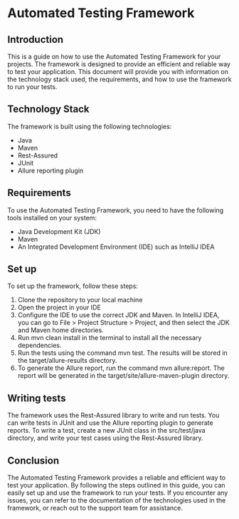 # Automated Testing Framework
## Introduction
This is a guide on how to use the Automated Testing Framework for your projects. The framework is designed to provide an efficient and reliable way to test your application. This document will provide you with information on the technology stack used, the requirements, and how to use the framework to run your tests.

## Technology Stack
The framework is built using the following technologies:

* Java
* Maven
* Rest-Assured
* JUnit
* Allure reporting plugin
## Requirements
To use the Automated Testing Framework, you need to have the following tools installed on your system:

* Java Development Kit (JDK)
* Maven
* An Integrated Development Environment (IDE) such as IntelliJ IDEA

## Set up
To set up the framework, follow these steps:

1. Clone the repository to your local machine
1. Open the project in your IDE
1. Configure the IDE to use the correct JDK and Maven. In IntelliJ IDEA, you can go to File > Project Structure > Project, and then select the JDK and Maven home directories.
1. Run mvn clean install in the terminal to install all the necessary dependencies.
1. Run the tests using the command mvn test. The results will be stored in the target/allure-results directory.
1. To generate the Allure report, run the command mvn allure:report. The report will be generated in the target/site/allure-maven-plugin directory.

## Writing tests
The framework uses the Rest-Assured library to write and run tests. You can write tests in JUnit and use the Allure reporting plugin to generate reports. To write a test, create a new JUnit class in the src/test/java directory, and write your test cases using the Rest-Assured library.

## Conclusion
The Automated Testing Framework provides a reliable and efficient way to test your application. By following the steps outlined in this guide, you can easily set up and use the framework to run your tests. If you encounter any issues, you can refer to the documentation of the technologies used in the framework, or reach out to the support team for assistance.
